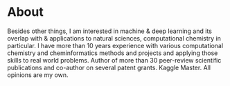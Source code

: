 # About

Besides other things, I am interested in machine & deep learning and its overlap with & applications to natural sciences, computational chemistry in particular.
I have more than 10 years experience with various computational chemistry and cheminformatics methods and projects and applying those skills to real world problems. Author of more than 30 peer-review scientific publications and co-author on several patent grants. Kaggle Master.
All opinions are my own.
